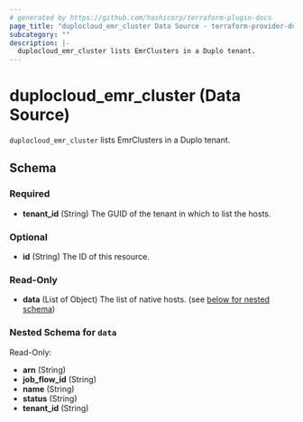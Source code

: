 ```yaml
---
# generated by https://github.com/hashicorp/terraform-plugin-docs
page_title: "duplocloud_emr_cluster Data Source - terraform-provider-duplocloud"
subcategory: ""
description: |-
  duplocloud_emr_cluster lists EmrClusters in a Duplo tenant.
---
```


# duplocloud_emr_cluster (Data Source)

`duplocloud_emr_cluster` lists EmrClusters in a Duplo tenant.



<!-- schema generated by tfplugindocs -->
## Schema

### Required

- **tenant_id** (String) The GUID of the tenant in which to list the hosts.

### Optional

- **id** (String) The ID of this resource.

### Read-Only

- **data** (List of Object) The list of native hosts. (see [below for nested schema](#nestedatt--data))

<a id="nestedatt--data"></a>
### Nested Schema for `data`

Read-Only:

- **arn** (String)
- **job_flow_id** (String)
- **name** (String)
- **status** (String)
- **tenant_id** (String)


